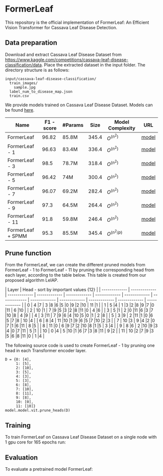 # FormerLeaf

This repository is the official implementation of FormerLeaf: An Efficient Vision Transformer for Cassava Leaf Disease Detection.

## Data preparation

Download and extract Cassava Leaf Disease Dataset from https://www.kaggle.com/competitions/cassava-leaf-disease-classification/data. Place the extracted dataset in the input folder. The directory structure is as follows:
```
input/cassava-leaf-disease-classification/
  train_images/
    sample.jpg
  label_num_to_disease_map.json
  train.csv
```


We provide models trained on Cassava Leaf Disease Dataset. Models can be found [here](https://github.com/iec2-uit/FormerLeaf/releases/tag/model_zoo_release).

| Name  | F1 - score | #Params  | Size | Model Complexity | URL|
| ------------- | ------------- | ------------- | ------------- |------------- |------------- |
| FormerLeaf | 96.82  | 85.8M  | 345.4 |$O^(n^2)$ | [model](https://github.com/iec2-uit/FormerLeaf/releases/download/model_zoo_release/FormerLeaf) |
| FormerLeaf - 1 | 96.63  | 83.4M  | 336.4  |$O^(n^2)$ | [model](https://github.com/iec2-uit/FormerLeaf/releases/download/model_zoo_release/FormerLeaf-1)  |
| FormerLeaf - 3 | 98.5  | 78.7M  | 318.4  |$O^(n^2)$ | [model](https://github.com/iec2-uit/FormerLeaf/releases/download/model_zoo_release/FormerLeaf-3)  |
| FormerLeaf - 5 | 96.42  | 74M  | 300.4  |$O^(n^2)$ | [model](https://github.com/iec2-uit/FormerLeaf/releases/download/model_zoo_release/FormerLeaf-5)  |
| FormerLeaf - 7 | 96.07  | 69.2M  | 282.4  |$O^(n^2)$ | [model](https://github.com/iec2-uit/FormerLeaf/releases/download/model_zoo_release/FormerLeaf-7)  |
| FormerLeaf - 9 | 97.3  | 64.5M  | 264.4  |$O^(n^2)$ | [model](https://github.com/iec2-uit/FormerLeaf/releases/download/model_zoo_release/FormerLeaf-9)  |
| FormerLeaf - 11 | 91.8  | 59.8M  | 246.4  |$O^(n^2)$ | [model](https://github.com/iec2-uit/FormerLeaf/releases/download/model_zoo_release/FormerLeaf-11)  |
| FormerLeaf + SPMM| 95.3  | 85.5M  | 345.4  |$O^(n^2/p)$ | [model](https://github.com/iec2-uit/FormerLeaf/releases/download/model_zoo_release/FormerLeaf_SPMM)  |




## Prune function
From the FormerLeaf, we can create the different pruned models from FormerLeaf - 1 to FormerLeaf - 11 by pruning the corresponding head from each layer, according to the table below. This table is created from our proposed algorithm LeIAP.

| Layer  | Head - sort by important values {12}  | 
| ------------- | ------------- | ------------- | ------------- | ------------- | ------------- | ------------- | ------------- | ------------- | ------------- | ------------- | ------------- | ------------- |
| 0 | 4  |7  | 3  |8  |6  |5  |0  |9  |2  |10  | 11 |1  |
| 1 |  5 |4  | 1  |3  |2  |8  |9  |7 |0   |11  | 6  |10 |
| 2 |  10 |1  | 7  |9  |5  |3  |2  |8 |11   |0  | 4  |6 |
| 3 |  5 |1  | 2  |0  |11  |6  |3  |7 |10   |8  | 4  |9 |
| 4 |  3 |11  | 7  |9  |6  |4  |10  |5 |0   |1  | 2  |8 |
| 5 |  3 |9  | 2  |11  |1  |0  |6  |5 |7   |8  | 10  |4 |
| 6 |  8 |4  | 11  |10  |1  |9  |6  |5 |7   |10  |2  |3 |
| 7 |  10 |3  | 9  |4  |2  |0  |7  |1 |6   |11  | 8  |5 |
| 8 |  11 |0  | 6  |9  |7  |2  |10  |8 |1   |5  | 3  |4 |
| 9 |  8 |6  | 2  |10  |9  |3  |4  |0 |7   |11  | 5  |1 |
| 10 |  0 |4  | 5  |10  |1  |6  |7  |3 |8   |11  | 9 |2 |
| 11 |  10 |2  |7  |9  |3  |5  |6  |8 |11   |0  | 1  |4 |

The following source code is used to create FormerLeaf - 1 by pruning one head in each Transformer encoder layer.
```
D = {0: [4], 
     1: [5], 
     2: [10], 
     3: [5], 
     4: [3], 
     5: [3],
     6: [8], 
     7: [10],
     8: [11], 
     9: [8], 
     10: [0],
     11: [10]}
model.model.vit.prune_heads(D)
```

## Training

To train FormerLeaf on Cassava Leaf Disease Dataset on a single node with 1 gpu core for 165 epochs run:

## Evaluation

To evaluate a pretrained model FormerLeaf:
